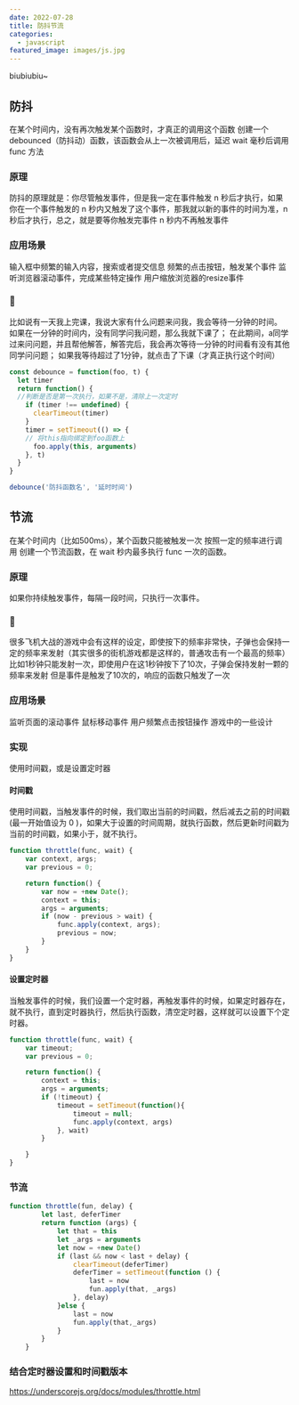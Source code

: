 ```yaml
---
date: 2022-07-28
title: 防抖节流
categories:
  - javascript
featured_image: images/js.jpg
---
```

biubiubiu~
## 防抖
在某个时间内，没有再次触发某个函数时，才真正的调用这个函数
创建一个 debounced（防抖动）函数，该函数会从上一次被调用后，延迟 wait 毫秒后调用 func 方法

### 原理
防抖的原理就是：你尽管触发事件，但是我一定在事件触发 n 秒后才执行，如果你在一个事件触发的 n 秒内又触发了这个事件，那我就以新的事件的时间为准，n 秒后才执行，总之，就是要等你触发完事件 n 秒内不再触发事件

### 应用场景
输入框中频繁的输入内容，搜索或者提交信息
频繁的点击按钮，触发某个事件
监听浏览器滚动事件，完成某些特定操作
用户缩放浏览器的resize事件

### 🌰
比如说有一天我上完课，我说大家有什么问题来问我，我会等待一分钟的时间。
如果在一分钟的时间内，没有同学问我问题，那么我就下课了；
在此期间，a同学过来问问题，并且帮他解答，解答完后，我会再次等待一分钟的时间看有没有其他同学问问题；
如果我等待超过了1分钟，就点击了下课（才真正执行这个时间）


```javascript
const debounce = function(foo, t) {
  let timer
  return function() {
  //判断是否是第一次执行，如果不是，清除上一次定时
    if (timer !== undefined) {
      clearTimeout(timer)
    }
    timer = setTimeout(() => {
    // 将this指向绑定到foo函数上
      foo.apply(this, arguments)              
    }, t)  
  }
}

debounce('防抖函数名', '延时时间')
```

## 节流
在某个时间内（比如500ms），某个函数只能被触发一次
按照一定的频率进行调用
创建一个节流函数，在 wait 秒内最多执行 func 一次的函数。

### 原理
如果你持续触发事件，每隔一段时间，只执行一次事件。

### 🌰
很多飞机大战的游戏中会有这样的设定，即使按下的频率非常快，子弹也会保持一定的频率来发射（其实很多的街机游戏都是这样的，普通攻击有一个最高的频率）
比如1秒钟只能发射一次，即使用户在这1秒钟按下了10次，子弹会保持发射一颗的频率来发射
但是事件是触发了10次的，响应的函数只触发了一次

### 应用场景
监听页面的滚动事件
鼠标移动事件
用户频繁点击按钮操作
游戏中的一些设计

### 实现
使用时间戳，或是设置定时器

#### 时间戳
使用时间戳，当触发事件的时候，我们取出当前的时间戳，然后减去之前的时间戳(最一开始值设为 0 )，如果大于设置的时间周期，就执行函数，然后更新时间戳为当前的时间戳，如果小于，就不执行。

```javascript
function throttle(func, wait) {
    var context, args;
    var previous = 0;

    return function() {
        var now = +new Date();
        context = this;
        args = arguments;
        if (now - previous > wait) {
            func.apply(context, args);
            previous = now;
        }
    }
}
```

#### 设置定时器
当触发事件的时候，我们设置一个定时器，再触发事件的时候，如果定时器存在，就不执行，直到定时器执行，然后执行函数，清空定时器，这样就可以设置下个定时器。

```javascript
function throttle(func, wait) {
    var timeout;
    var previous = 0;

    return function() {
        context = this;
        args = arguments;
        if (!timeout) {
            timeout = setTimeout(function(){
                timeout = null;
                func.apply(context, args)
            }, wait)
        }

    }
}
```

### 节流
```javascript
function throttle(fun, delay) {
        let last, deferTimer
        return function (args) {
            let that = this
            let _args = arguments
            let now = +new Date()
            if (last && now < last + delay) {
                clearTimeout(deferTimer)
                deferTimer = setTimeout(function () {
                    last = now
                    fun.apply(that, _args)
                }, delay)
            }else {
                last = now
                fun.apply(that,_args)
            }
        }
    }
```

### 结合定时器设置和时间戳版本

https://underscorejs.org/docs/modules/throttle.html
